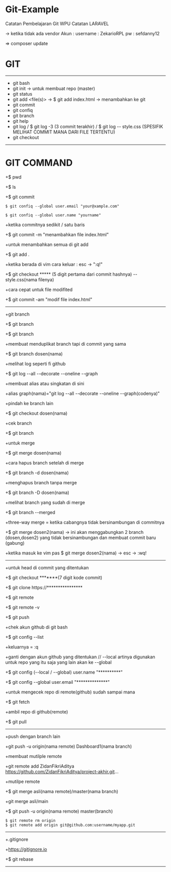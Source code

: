 # Git-Example

Catatan Pembelajaran Git WPU
Catatan LARAVEL

-> ketika tidak ada vendor
Akun :
username : ZekarioRPL
pw : sefdanny12

=> composer update

# GIT
---
+ git bash
+ git init -> untuk membuat repo (master)
+ git status
+ git add <file(s)> -> $ git add index.html -> menambahkan ke git
+ git commit
+ git confiq
+ git branch
+ git help
+ git log / $ git log -3 (3 commit terakhir) / $ git log -- style.css (SPESIFIK MELIHAT COMMIT MANA DARI FILE TERTENTU)
+ git checkout
---
# GIT COMMAND

+$ pwd

+$ ls

+$ git commit

	$ git confiq --global user.email "your@xample.com"
	
	$ git confiq --global user.name "yourname"
	
+ketika commitnya sedikit / satu baris

+$ git commit -m "menambahkan file index.html"

+untuk menambahkan semua di git add

+$ git add .

+ketika berada di vim cara keluar : esc -> ":q!"

+$ git checkout ***** (5 digit pertama dari commit hashnya) -- style.css(nama filenya)

+cara cepat untuk file modifited

+$ git commit -am "modif file index.html"

------

+git branch

+$ git branch

+$ git branch <nama branch>

+membuat menduplikat branch tapi di commit yang sama
	
+$ git branch dosen(nama)

+melihat log seperti fi github
	
+$ git log --all --decorate --oneline --graph

+membuat alias atau singkatan di sini
	
+alias graph(nama)="git log --all --decorate --oneline --graph(codenya)"

+pindah ke branch lain
	
+$ git checkout dosen(nama)
	
+cek branch
	
+$ git branch

+untuk merge
	
+$ git merge dosen(nama)

+cara hapus branch setelah di merge
	
+$ git branch -d dosen(nama)
	
+menghapus branch tanpa merge
	
+$ git branch -D dosen(nama)

+melihat branch yang sudah di merge
	
+$ git branch --merged

+three-way merge = ketika cabangnya tidak bersinambungan di commitnya
	
+$ git merge dosen2(nama) -> ini akan menggabungkan 2 branch (dosen,dosen2) yang tidak bersinambungan dan membuat commit baru (gabung)

+ketika masuk ke vim pas $ git merge dosen2(nama) -> esc -> :wq!

----

+untuk head di commit yang ditentukan
	
+$ git checkout *******(7 digit kode commit)

+$ git clone https://****************

+$ git remote
	
+$ git remote -v

+$ git push

+chek akun github  di git bash
	
+$ git config --list
	
+keluarnya = :q

+ganti dengan akun github yang ditentukan // --local artinya digunakan untuk repo yang itu saja yang lain akan ke --global
	
+$ git config (--local / --global) user.name "**********"
	
+$ git config --global user.email "**************"

+untuk mengecek repo di remote(github) sudah sampai mana
	
+$ git fetch 

+ambil repo di github(remote)
	
+$ git pull

------
+push dengan branch lain 
	
+git push -u origin(nama remote) Dashboard1(nama branch)

+membuat mutilple remote
	
+git remote add ZidanFikriAditya https://github.com/ZidanFikriAditya/project-akhir.git...

+mutilpe remote
	
+$ git merge asli(nama remote)/master(nama branch)
	
+git merge asli/main

+$ git push -u origin(nama remote) master(branch)

	$ git remote rm origin
	$ git remote add origin git@github.com:username/myapp.git
---

+.gitignore
	
+https://gitignore.io

+$ git rebase

----
